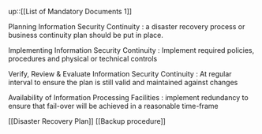 up::[[List of Mandatory Documents 1]]

Planning Information Security Continuity : a disaster recovery process or business continuity plan should be put in place. 

Implementing Information Security Continuity : Implement required policies, procedures and physical or technical controls 

Verify, Review & Evaluate Information Security Continuity : At regular interval to ensure the plan is still valid and maintained against changes 

Availability of Information Processing Facilities : implement redundancy to ensure that fail-over will be achieved in a reasonable time-frame

[[Disaster Recovery Plan]]
[[Backup procedure]]
